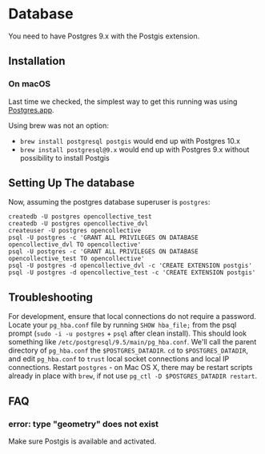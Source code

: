 # Database

You need to have Postgres 9.x with the Postgis extension.

## Installation

### On macOS

Last time we checked, the simplest way to get this running was using [Postgres.app](http://postgresapp.com/).

Using brew was not an option:
 - `brew install postgresql postgis` would end up with Postgres 10.x
 - `brew install postgresql@9.x` would end up with Postgres 9.x without possibility to install Postgis

## Setting Up The database

Now, assuming the postgres database superuser is `postgres`:

```
createdb -U postgres opencollective_test
createdb -U postgres opencollective_dvl
createuser -U postgres opencollective
psql -U postgres -c 'GRANT ALL PRIVILEGES ON DATABASE opencollective_dvl TO opencollective'
psql -U postgres -c 'GRANT ALL PRIVILEGES ON DATABASE opencollective_test TO opencollective'
psql -U postgres -d opencollective_dvl -c 'CREATE EXTENSION postgis'
psql -U postgres -d opencollective_test -c 'CREATE EXTENSION postgis'
```

## Troubleshooting

For development, ensure that local connections do not require a password. Locate your `pg_hba.conf` file by running `SHOW hba_file;` from the psql prompt (`sudo -i -u postgres` + `psql` after clean install). This should look something like `/etc/postgresql/9.5/main/pg_hba.conf`. We'll call the parent directory of `pg_hba.conf` the `$POSTGRES_DATADIR`. `cd` to `$POSTGRES_DATADIR`, and edit `pg_hba.conf` to `trust` local socket connections and local IP connections. Restart `postgres` - on Mac OS X, there may be restart scripts already in place with `brew`, if not use `pg_ctl -D $POSTGRES_DATADIR restart`.

## FAQ

### error: type "geometry" does not exist

Make sure Postgis is available and activated.
